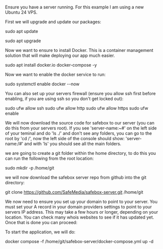 Ensure you have a server running. For this example I am using a new Ubuntu 24 VPS.

First we will upgrade and update our packages:

sudo apt update

sudo apt upgrade

Now we want to ensure to install Docker. This is a container management solution that will make deploying our app much easier.

sudo apt install docker.io docker-compose -y

Now we want to enable the docker service to run:

sudo systemctl enable docker --now

You can also set up your servers firewall (ensure you allow ssh first before enabling, if you are using ssh so you don't get locked out):

sudo ufw allow ssh
sudo ufw allow http
sudo ufw allow https
sudo ufw enable

We will now download the source code for safebox to our server (you can do this from your servers root). If you see 'server-name:~#' on the left side of your teminal and do 'ls ./' and don't see any folders, you can go to the root by 'cd /', now the left side of the console should show: 'server-name:/#' and with 'ls' you should see all the main folders.

we are going to create a git folder within the home directory, to do this you can run the following from the root location:

sudo mkdir -p /home/git

we will now download the safebox server repo from github into the git directory:

git clone https://github.com/SafeMedia/safebox-server.git /home/git

We now need to ensure you set up your domain to point to your server.
You must set your A record in your domain providers settings to point to your servers IP address. This may take a few hours or longer, depending on your location. You can check many whois websites to see if it has updated yet.
Once that is done you can proceed:

To start the application, we will do:

docker compose -f /home/git/safebox-server/docker-compose.yml up -d
